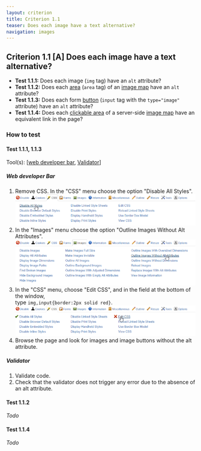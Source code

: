 ```yaml
---
layout: criterion
title: Criterion 1.1
teaser: Does each image have a text alternative?
navigation: images
---
```


## Criterion 1.1 [A] Does each image have a text alternative?

*   **Test 1.1.1:** Does each image (`img` tag) have an `alt` attribute?
*   **Test 1.1.2:** Does each [area](../glossary.html#area-of-an-image-map) (`area` tag) of an [image map](../glossary.html#image-map) have an `alt` attribute?
*   **Test 1.1.3:** Does each form [button](../glossary.html#button-form) (`input` tag with the `type="image"` attribute) have an `alt` attribute?
*   **Test 1.1.4:** Does each [clickable area](../glossary.html#area-clickable) of a server-side [image map](../glossary.html#image-map) have an equivalent link in the page?

### How to test

#### Test 1.1.1, 1.1.3

Tool(s): [[web developer bar](../tools.html#web-developer-bar), [Validator](../tools.html#w3c-markup-validation-service)]

##### Web developer Bar

1. Remove CSS. In the "CSS" menu choose the option "Disable All Styles".
    ![](../img/wdb-css.png)
2. In the "Images" menu choose the option "Outline Images Without Alt Attributes".
    ![](../img/wdb-alt.png)
3. In the "CSS" menu, choose "Edit CSS", and in the field at the bottom of the window,<br>type `img,input{border:2px solid red}`.
    ![](../img/wdb-css-edit.png)
4. Browse the page and look for images and image buttons without the alt attribute.

##### Validator

1. Validate code.
2. Check that the validator does not trigger any error due to the absence of an alt attribute.

#### Test 1.1.2

*Todo*

#### Test 1.1.4

*Todo*
